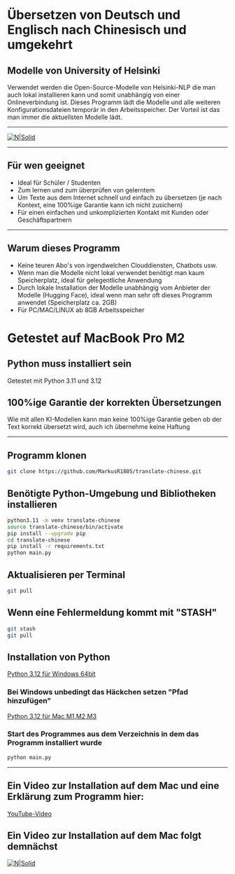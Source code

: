 # Übersetzen von Deutsch und Englisch nach Chinesisch und umgekehrt
## Modelle von University of Helsinki

Verwendet werden die Open-Source-Modelle von Helsinki-NLP die man auch lokal installieren kann und somit unabhängig von einer Onlineverbindung ist. Dieses Programm lädt die Modelle und alle weiteren Konfigurationsdateien temporär in den Arbeitsspeicher.
Der Vorteil ist das man immer die aktuellsten Modelle lädt.
***
[![N|Solid](https://image.civitai.com/xG1nkqKTMzGDvpLrqFT7WA/9c0923a3-46bb-4a4d-be73-66e72d7a4c4c/original=true,quality=90/11945886.jpeg)](https://civitai.com/user/Der_Zerfleischer)
***

## Für wen geeignet

- Ideal für Schüler / Studenten
- Zum lernen und zum überprüfen von gelerntem
- Um Texte aus dem Internet schnell und einfach zu übersetzen (je nach Kontext, eine 100%ige Garantie kann ich nicht zusichern)
- Für einen einfachen und unkomplizierten Kontakt mit Kunden oder Geschäftspartnern 

***

## Warum dieses Programm

- Keine teuren Abo's von irgendwelchen Clouddiensten, Chatbots usw.
- Wenn man die Modelle nicht lokal verwendet benötigt man kaum Speicherplatz, ideal für gelegentliche Anwendung
- Durch lokale Installation der Modelle unabhängig vom Anbieter der Modelle (Hugging Face), ideal wenn man sehr oft dieses Programm anwendet (Speicherplatz ca. 2GB)
- Für PC/MAC/LINUX ab 8GB Arbeitsspeicher
# Getestet auf MacBook Pro M2

## Python muss installiert sein

Getestet mit Python 3.11 und 3.12

## 100%ige Garantie der korrekten Übersetzungen

Wie mit allen KI-Modellen kann man keine 100%ige Garantie geben ob der Text korrekt übersetzt wird, auch ich übernehme keine Haftung

***

## Programm klonen
```sh
git clone https://github.com/MarkusR1805/translate-chinese.git
```

## Benötigte Python-Umgebung und Bibliotheken installieren
```sh
python3.11 -m venv translate-chinese
source translate-chinese/bin/activate
pip install --upgrade pip
cd translate-chinese
pip install -r requirements.txt
python main.py
```

## Aktualisieren per Terminal
```sh
git pull
```
## Wenn eine Fehlermeldung kommt mit "STASH"
```sh
git stash
git pull
```

## Installation von Python

[Python 3.12 für Windows 64bit](https://www.python.org/ftp/python/3.12.7/python-3.12.7-amd64.exe)
### Bei Windows unbedingt das Häckchen setzen "Pfad hinzufügen"
[Python 3.12 für Mac M1,M2,M3](https://www.python.org/ftp/python/3.12.7/python-3.12.7-macos11.pkg)

### Start des Programmes aus dem Verzeichnis in dem das Programm installiert wurde
```sh
python main.py
```
***

## Ein Video zur Installation auf dem Mac und eine Erklärung zum Programm hier:
[YouTube-Video](https://youtu.be/UEBUr_pZwWw)

## Ein Video zur Installation auf dem Mac folgt demnächst

[![N|Solid](https://image.civitai.com/xG1nkqKTMzGDvpLrqFT7WA/fe2e69ea-4ba8-4aac-9d1a-002b372b7e5a/original=true,quality=90/28751964.jpeg)](https://civitai.com/user/Der_Zerfleischer)